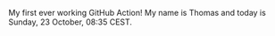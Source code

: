 My first ever working GitHub Action!
My name is Thomas and today is Sunday, 23 October, 08:35 CEST. 
